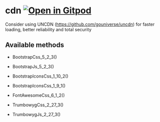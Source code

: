 # cdn <a href="https://gitpod.io/#https://github.com/gouniverse/cdn" style="float:right:"><img src="https://gitpod.io/button/open-in-gitpod.svg" alt="Open in Gitpod" loading="lazy"></a>

Consider using UNCDN (https://github.com/gouniverse/uncdn) for faster loading, better reliability and total security 

## Available methods

- BootstrapCss_5_2_3()
- BootstrapJs_5_2_3()

- BootstrapIconsCss_1_10_2()
- BootstrapIconsCss_1_9_1()

- FontAwesomeCss_6_1_2()

- TrumbowygCss_2_27_3()
- TrumbowygJs_2_27_3()
